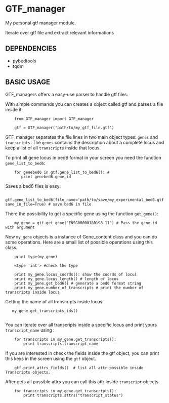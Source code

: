 # GTF_manager
My personal gtf manager module.

Iterate over gtf file and extract relevant informations
## DEPENDENCIES

- pybedtools
- tqdm

## BASIC USAGE

GTF_managers offers a easy-use parser to handle gtf files.

With simple commands you can creates a object called gtf and parses a file inside it.
```
    from GTF_manager import GTF_manager
    
    gtf = GTF_manager('path/to/my_gtf_file.gtf')
```

GTF_manager separates the file lines in two main object types:  `genes` and `transcripts`.
The `genes` contains the description about a complete locus and keep a list of all `transcripts` inside that locus.

To print all gene locus in bed6 format in your screen you need the function `gene_list_to_bed6`:
```
    for genebed6 in gtf.gene_list_to_bed6(): #
       print genebed6.gene_id
```
Saves a bed6 files is easy:
```
    gtf.gene_list_to_bed6(file_name='path/to/save/my_experimental_bed6.gtf', save_in_file=True) # save bed6 in file
```
There the possibility to get a specific gene using the function `get_gene()`:

```
    my_gene = gtf.get_gene("ENSG00000180198.11") # Pass the gene_id with argument
```
Now `my_gene` objects is a instance of Gene_content class and you can do some operations.
Here are a small list of possible operations using this class.

``` 
    print type(my_gene)
    
    <type 'int'> #check the type
    
    print my_gene.locus_coords(): show the coords of locus
    print my_gene.locus_length() # length of locus
    print my_gene.get_bed6() # generate a bed6 format string
    print my_gene.number_of_transcripts # print the number of transcripts inside locus
 ```
 
 Getting the name of all transcripts inside locus:
 ```
    my_gene.get_transcripts_ids()
    
```
You can iterate over all transcripts inside a specific locus and print yours `transcript_name` using :
```
    for transcripts in my_gene.get_transcripts():
        print transcripts.transcript_name
```

If you are interested in check the fields inside the gtf object, you can print this keys in the screen using the  `gtf` object.
```
    gtf.print_attrs_fields()  # list all attr possible inside Transcripts objects.
```
After gets all possible attrs you can call this attr inside `transcript` objects

```
    for transcripts in my_gene.get_transcripts():
        print transcripts.attrs("transcript_status")
```
    

